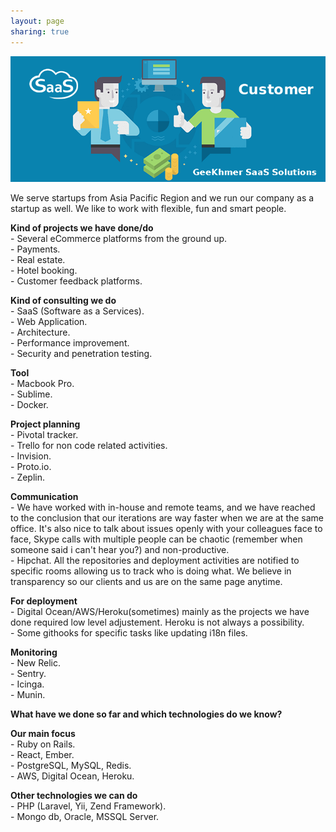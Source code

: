 ```yaml
---
layout: page
sharing: true
---
```


<p>
  <img src="/images/saas_service.png" width="600" alt="GeeKhmer services" />
</p>

<p>
  We serve startups from Asia Pacific Region and we run our company as a startup as well. We like to work with flexible, fun and smart people.
</p>

<p>
  <strong>Kind of projects we have done/do</strong><br/>
  - Several eCommerce platforms from the ground up.<br/>
  - Payments.<br/>
  - Real estate.<br/>
  - Hotel booking.<br/>
  - Customer feedback platforms.
</p>

<p>
  <strong>Kind of consulting we do</strong><br/>
  - SaaS (Software as a Services).<br/>
  - Web Application.<br/>
  - Architecture.<br/>
  - Performance improvement.<br/>
  - Security and penetration testing.
</p>

<p>
  <strong>Tool</strong><br/>
  - Macbook Pro.<br/>
  - Sublime.<br/>
  - Docker.
</p>

<p>
  <strong>Project planning</strong><br/>
  - Pivotal tracker.<br/>
  - Trello for non code related activities.<br/>
  - Invision.<br/>
  - Proto.io.<br/>
  - Zeplin.
</p>

<p>
  <strong>Communication</strong><br/>
  - We have worked with in-house and remote teams, and we have reached to the conclusion that our iterations are way faster when we are at the same office. It's also nice to talk about issues openly with your colleagues face to face, Skype calls with multiple people can be chaotic (remember when someone said i can't hear you?) and non-productive.<br/>
  - Hipchat. All the repositories and deployment activities are notified to specific rooms allowing us to track who is doing what. We believe in transparency so our clients and us are on the same page anytime.
</p>

<p>
  <strong>For deployment</strong><br/>
  - Digital Ocean/AWS/Heroku(sometimes) mainly as the projects we have done required low level adjustement. Heroku is not always a possibility.<br/>
  - Some githooks for specific tasks like updating i18n files.
</p>

<p>
  <strong>Monitoring</strong><br/>
  - New Relic.<br/>
  - Sentry.<br/>
  - Icinga.<br/>
  - Munin.
</p>

<p>
  <strong>What have we done so far and which technologies do we know?</strong>
</p>

<p>
  <strong>Our main focus</strong><br/>
  - Ruby on Rails.<br/>
  - React, Ember.<br/>
  - PostgreSQL, MySQL, Redis.<br/>
  - AWS, Digital Ocean, Heroku.<br/>
</p>

<p>
  <strong>Other technologies we can do</strong><br/>
  - PHP (Laravel, Yii, Zend Framework).<br/>
  - Mongo db, Oracle, MSSQL Server.
</p>
